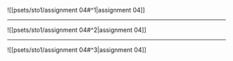 ![[psets/sto1/assignment 04#^1|assignment 04]]

---

![[psets/sto1/assignment 04#^2|assignment 04]]

---

![[psets/sto1/assignment 04#^3|assignment 04]]
